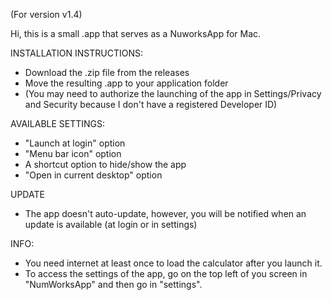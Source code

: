 (For version v1.4)

Hi, this is a small .app that serves as a NuworksApp for Mac.

INSTALLATION INSTRUCTIONS:

- Download the .zip file from the releases
- Move the resulting .app to your application folder
- (You may need to authorize the launching of the app in Settings/Privacy and Security because I don't have a registered Developer ID)

AVAILABLE SETTINGS:

  - "Launch at login" option
  - "Menu bar icon" option
  - A shortcut option to hide/show the app
  - "Open in current desktop" option

UPDATE

- The app doesn't auto-update, however, you will be notified when an update is available (at login or in settings)

INFO:

- You need internet at least once to load the calculator after you launch it.
- To access the settings of the app, go on the top left of you screen in "NumWorksApp" and then go in "settings". 

